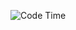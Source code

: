 <!--START_SECTION:waka-->
![Code Time](http://img.shields.io/badge/Code%20Time-1%2C073%20hrs%2016%20mins-blue)


<!--END_SECTION:waka-->